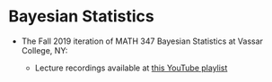 # Bayesian Statistics

- The Fall 2019 iteration of MATH 347 Bayesian Statistics at Vassar College, NY:

    - Lecture recordings available at [this YouTube playlist](https://www.youtube.com/playlist?list=PL_lWxa4iVNt1TfbsAfv9aW_5KL9rZuAtr)
